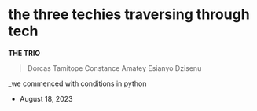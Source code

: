 # the three techies traversing through tech

**THE TRIO**

> Dorcas Tamitope
> Constance Amatey
> Esianyo Dzisenu

_we commenced with conditions in python
* August 18, 2023
